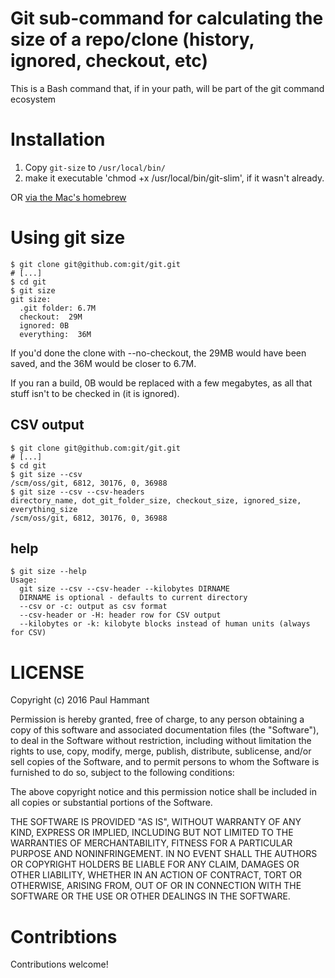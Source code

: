 # Git sub-command for calculating the size of a repo/clone (history, ignored, checkout, etc)

This is a Bash command that, if in your path, will be part of the git command ecosystem

# Installation

1. Copy `git-size` to `/usr/local/bin/`
2. make it executable 'chmod +x /usr/local/bin/git-slim', if it wasn't already.

OR [via the Mac's homebrew](https://github.com/paul-hammant/homebrew-tap)

# Using git size

```
$ git clone git@github.com:git/git.git
# [...]
$ cd git
$ git size
git size:
  .git folder: 6.7M
  checkout:  29M
  ignored: 0B
  everything:  36M
```

If you'd done the clone with --no-checkout, the 29MB would have been saved, and the 36M would be closer to 6.7M.

If you ran a build, 0B would be replaced with a few megabytes, as all that stuff isn't to be checked in (it is ignored).

## CSV output

```
$ git clone git@github.com:git/git.git
# [...]
$ cd git
$ git size --csv
/scm/oss/git, 6812, 30176, 0, 36988
$ git size --csv --csv-headers
directory_name, dot_git_folder_size, checkout_size, ignored_size, everything_size
/scm/oss/git, 6812, 30176, 0, 36988
```

## help

```
$ git size --help
Usage:
  git size --csv --csv-header --kilobytes DIRNAME
  DIRNAME is optional - defaults to current directory
  --csv or -c: output as csv format
  --csv-header or -H: header row for CSV output
  --kilobytes or -k: kilobyte blocks instead of human units (always for CSV)
```

# LICENSE

Copyright (c) 2016 Paul Hammant

Permission is hereby granted, free of charge, to any person obtaining a copy of this software and associated documentation files (the "Software"), to deal in the Software without restriction, including without limitation the rights to use, copy, modify, merge, publish, distribute, sublicense, and/or sell copies of the Software, and to permit persons to whom the Software is furnished to do so, subject to the following conditions:

The above copyright notice and this permission notice shall be included in all copies or substantial portions of the Software.

THE SOFTWARE IS PROVIDED "AS IS", WITHOUT WARRANTY OF ANY KIND, EXPRESS OR IMPLIED, INCLUDING BUT NOT LIMITED TO THE WARRANTIES OF MERCHANTABILITY, FITNESS FOR A PARTICULAR PURPOSE AND NONINFRINGEMENT. IN NO EVENT SHALL THE AUTHORS OR COPYRIGHT HOLDERS BE LIABLE FOR ANY CLAIM, DAMAGES OR OTHER LIABILITY, WHETHER IN AN ACTION OF CONTRACT, TORT OR OTHERWISE, ARISING FROM, OUT OF OR IN CONNECTION WITH THE SOFTWARE OR THE USE OR OTHER DEALINGS IN THE SOFTWARE.

# Contribtions

Contributions welcome!
